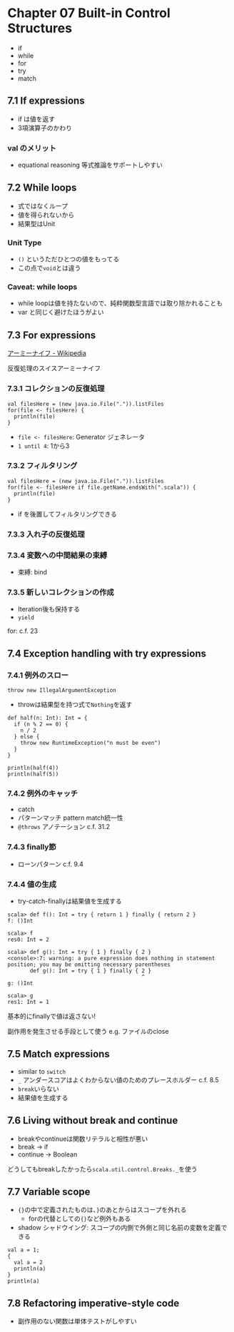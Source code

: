 Chapter 07 Built-in Control Structures
======================================

- if
- while
- for
- try
- match

7.1 If expressions
------------------
- if は値を返す
- 3項演算子のかわり

### val のメリット
- equational reasoning 等式推論をサポートしやすい

7.2 While loops
---------------
- 式ではなくループ
- 値を得られないから
- 結果型はUnit

### Unit Type
- `()` というただひとつの値をもってる
- この点で`void`とは違う

### Caveat: while loops
- while loopは値を持たないので、純粋関数型言語では取り除かれることも
- var と同じく避けたほうがよい

7.3 For expressions
-------------------
[アーミーナイフ - Wikipedia](http://ja.wikipedia.org/wiki/%E3%82%A2%E3%83%BC%E3%83%9F%E3%83%BC%E3%83%8A%E3%82%A4%E3%83%95)

反復処理のスイスアーミーナイフ

### 7.3.1 コレクションの反復処理
```
val filesHere = (new java.io.File(".")).listFiles
for(file <- filesHere) {
  println(file)
}
```

- `file <- filesHere`: Generator ジェネレータ
- `1 until 4`: 1から3

### 7.3.2 フィルタリング
```
val filesHere = (new java.io.File(".")).listFiles
for(file <- filesHere if file.getName.endsWith(".scala")) {
  println(file)
}
```

- if を後置してフィルタリングできる

### 7.3.3 入れ子の反復処理

### 7.3.4 変数への中間結果の束縛
- 束縛: bind

### 7.3.5 新しいコレクションの作成
- Iteration後も保持する
- `yield`

for: c.f. 23

7.4 Exception handling with try expressions
-------------------------------------------

### 7.4.1 例外のスロー
```
throw new IllegalArgumentException
```

- throwは結果型を持つ式で`Nothing`を返す


```
def half(n: Int): Int = {
  if (n % 2 == 0) {
    n / 2
  } else {
    throw new RuntimeException("n must be even")
  }
}

println(half(4))
println(half(5))
```

### 7.4.2 例外のキャッチ
- catch
- パターンマッチ pattern match統一性
- `@throws` アノテーション c.f. 31.2

### 7.4.3 finally節
- ローンパターン c.f. 9.4

### 7.4.4 値の生成
- try-catch-finallyは結果値を生成する

```
scala> def f(): Int = try { return 1 } finally { return 2 }
f: ()Int

scala> f
res0: Int = 2

scala> def g(): Int = try { 1 } finally { 2 }
<console>:7: warning: a pure expression does nothing in statement position; you may be omitting necessary parentheses
       def g(): Int = try { 1 } finally { 2 }
                                          ^
g: ()Int

scala> g
res1: Int = 1
```

基本的にfinallyで値は返さない!

副作用を発生させる手段として使う e.g. ファイルのclose

7.5 Match expressions
---------------------
- similar to `switch`
- `_` アンダースコアはよくわからない値のためのプレースホルダー c.f. 8.5
- `break`いらない
- 結果値を生成する

7.6 Living without break and continue
-------------------------------------
- breakやcontinueは関数リテラルと相性が悪い
- break -> if
- continue -> Boolean

どうしてもbreakしたかったら`scala.util.control.Breaks._`を使う

7.7 Variable scope
------------------
- `{}`の中で定義されたものは、`}`のあとからはスコープを外れる
  - forの代替としての`{}`など例外もある
- shadow シャドウイング: スコープの内側で外側と同じ名前の変数を定義できる

```
val a = 1;
{
  val a = 2
  println(a)
}
println(a)
```

7.8 Refactoring imperative-style code
-------------------------------------
- 副作用のない関数は単体テストがしやすい
